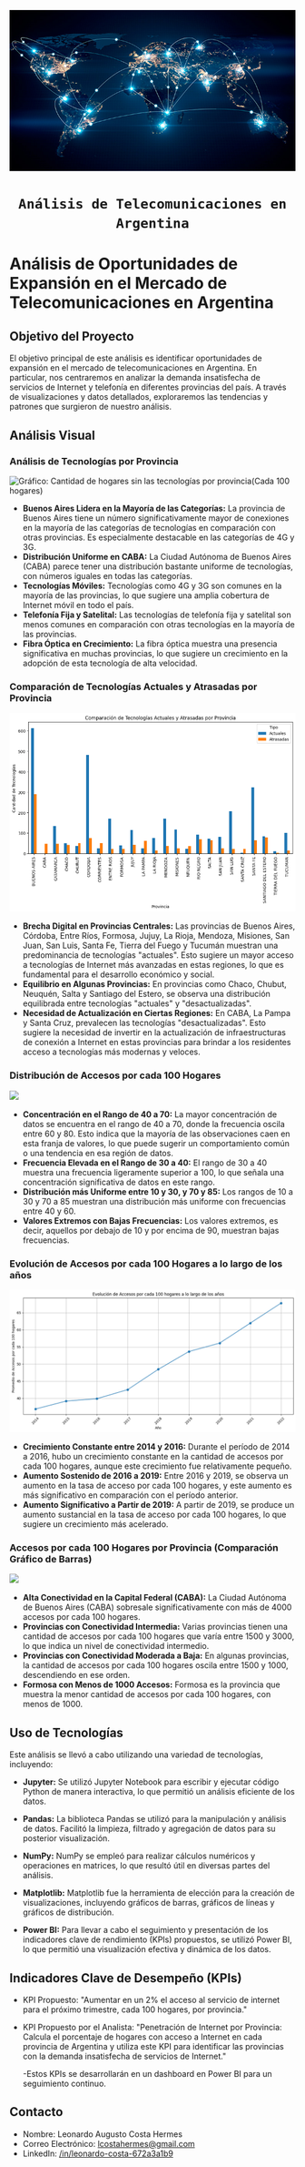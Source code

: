 <p align="center"><img src="img/telecomunicaciones-redes-inteligentes-.jpg" align="middle"><p>
 
# <h1 align="center">**`Análisis de Telecomunicaciones en Argentina`**</h1>

# Análisis de Oportunidades de Expansión en el Mercado de Telecomunicaciones en Argentina

## Objetivo del Proyecto
El objetivo principal de este análisis es identificar oportunidades de expansión en el mercado de telecomunicaciones en Argentina. En particular, nos centraremos en analizar la demanda insatisfecha de servicios de Internet y telefonía en diferentes provincias del país. A través de visualizaciones y datos detallados, exploraremos las tendencias y patrones que surgieron de nuestro análisis.

## Análisis Visual

### Análisis de Tecnologías por Provincia

![Gráfico: Cantidad de hogares sin las tecnologías por provincia(Cada 100 hogares)](img/Cantidad%20de%20hogares%20sin%20las%20tecnolog%C3%ADas%20por%20provincia(Cada%20100%20hogares).png)

- **Buenos Aires Lidera en la Mayoría de las Categorías:** La provincia de Buenos Aires tiene un número significativamente mayor de conexiones en la mayoría de las categorías de tecnologías en comparación con otras provincias. Es especialmente destacable en las categorías de 4G y 3G.
- **Distribución Uniforme en CABA:** La Ciudad Autónoma de Buenos Aires (CABA) parece tener una distribución bastante uniforme de tecnologías, con números iguales en todas las categorías.
- **Tecnologías Móviles:** Tecnologías como 4G y 3G son comunes en la mayoría de las provincias, lo que sugiere una amplia cobertura de Internet móvil en todo el país.
- **Telefonía Fija y Satelital:** Las tecnologías de telefonía fija y satelital son menos comunes en comparación con otras tecnologías en la mayoría de las provincias.
- **Fibra Óptica en Crecimiento:** La fibra óptica muestra una presencia significativa en muchas provincias, lo que sugiere un crecimiento en la adopción de esta tecnología de alta velocidad.

### Comparación de Tecnologías Actuales y Atrasadas por Provincia

![Gráfico: Comparación de Tecnologías Actuales y Atrasadas por Provincia](img/Comparación%20de%20Tecnolog%C3%ADas%20Actuales%20y%20Atrasadas%20por%20Provincia.png)

- **Brecha Digital en Provincias Centrales:** Las provincias de Buenos Aires, Córdoba, Entre Ríos, Formosa, Jujuy, La Rioja, Mendoza, Misiones, San Juan, San Luis, Santa Fe, Tierra del Fuego y Tucumán muestran una predominancia de tecnologías "actuales". Esto sugiere un mayor acceso a tecnologías de Internet más avanzadas en estas regiones, lo que es fundamental para el desarrollo económico y social.
- **Equilibrio en Algunas Provincias:** En provincias como Chaco, Chubut, Neuquén, Salta y Santiago del Estero, se observa una distribución equilibrada entre tecnologías "actuales" y "desactualizadas".
- **Necesidad de Actualización en Ciertas Regiones:** En CABA, La Pampa y Santa Cruz, prevalecen las tecnologías "desactualizadas". Esto sugiere la necesidad de invertir en la actualización de infraestructuras de conexión a Internet en estas provincias para brindar a los residentes acceso a tecnologías más modernas y veloces.

### Distribución de Accesos por cada 100 Hogares

<img src="img/Distribución_de_Accesos_por_cada_100_hogares.png">

- **Concentración en el Rango de 40 a 70:** La mayor concentración de datos se encuentra en el rango de 40 a 70, donde la frecuencia oscila entre 60 y 80. Esto indica que la mayoría de las observaciones caen en esta franja de valores, lo que puede sugerir un comportamiento común o una tendencia en esa región de datos.
- **Frecuencia Elevada en el Rango de 30 a 40:** El rango de 30 a 40 muestra una frecuencia ligeramente superior a 100, lo que señala una concentración significativa de datos en este rango.
- **Distribución más Uniforme entre 10 y 30, y 70 y 85:** Los rangos de 10 a 30 y 70 a 85 muestran una distribución más uniforme con frecuencias entre 40 y 60.
- **Valores Extremos con Bajas Frecuencias:** Los valores extremos, es decir, aquellos por debajo de 10 y por encima de 90, muestran bajas frecuencias.

### Evolución de Accesos por cada 100 Hogares a lo largo de los años


<img src="img/Evolución de Accesos por cada 100 hogares a lo largo de los años.png">

- **Crecimiento Constante entre 2014 y 2016:** Durante el período de 2014 a 2016, hubo un crecimiento constante en la cantidad de accesos por cada 100 hogares, aunque este crecimiento fue relativamente pequeño.
- **Aumento Sostenido de 2016 a 2019:** Entre 2016 y 2019, se observa un aumento en la tasa de acceso por cada 100 hogares, y este aumento es más significativo en comparación con el período anterior.
- **Aumento Significativo a Partir de 2019:** A partir de 2019, se produce un aumento sustancial en la tasa de acceso por cada 100 hogares, lo que sugiere un crecimiento más acelerado.

### Accesos por cada 100 Hogares por Provincia (Comparación Gráfico de Barras)

<img src="img/Distribución de Accesos por cada 100 hogares (barras).png">

- **Alta Conectividad en la Capital Federal (CABA):** La Ciudad Autónoma de Buenos Aires (CABA) sobresale significativamente con más de 4000 accesos por cada 100 hogares.
- **Provincias con Conectividad Intermedia:** Varias provincias tienen una cantidad de accesos por cada 100 hogares que varía entre 1500 y 3000, lo que indica un nivel de conectividad intermedio.
- **Provincias con Conectividad Moderada a Baja:** En algunas provincias, la cantidad de accesos por cada 100 hogares oscila entre 1500 y 1000, descendiendo en ese orden.
- **Formosa con Menos de 1000 Accesos:** Formosa es la provincia que muestra la menor cantidad de accesos por cada 100 hogares, con menos de 1000.

## Uso de Tecnologías

Este análisis se llevó a cabo utilizando una variedad de tecnologías, incluyendo:

- **Jupyter:** Se utilizó Jupyter Notebook para escribir y ejecutar código Python de manera interactiva, lo que permitió un análisis eficiente de los datos.

- **Pandas:** La biblioteca Pandas se utilizó para la manipulación y análisis de datos. Facilitó la limpieza, filtrado y agregación de datos para su posterior visualización.

- **NumPy:** NumPy se empleó para realizar cálculos numéricos y operaciones en matrices, lo que resultó útil en diversas partes del análisis.

- **Matplotlib:** Matplotlib fue la herramienta de elección para la creación de visualizaciones, incluyendo gráficos de barras, gráficos de líneas y gráficos de distribución.

- **Power BI:** Para llevar a cabo el seguimiento y presentación de los indicadores clave de rendimiento (KPIs) propuestos, se utilizó Power BI, lo que permitió una visualización efectiva y dinámica de los datos.

## Indicadores Clave de Desempeño (KPIs)

- KPI Propuesto: "Aumentar en un 2% el acceso al servicio de internet para el próximo trimestre, cada 100 hogares, por provincia."

- KPI Propuesto por el Analista: "Penetración de Internet por Provincia: Calcula el porcentaje de hogares con acceso a Internet en cada provincia de Argentina y utiliza este KPI para identificar las provincias con la demanda insatisfecha de servicios de Internet." 

    -Estos KPIs se desarrollarán en un dashboard en Power BI para un seguimiento continuo.

## Contacto

- Nombre: Leonardo Augusto Costa Hermes
- Correo Electrónico: lcostahermes@gmail.com
- LinkedIn: [/in/leonardo-costa-672a3a1b9](https://www.linkedin.com/in/leonardo-c-hermes)
